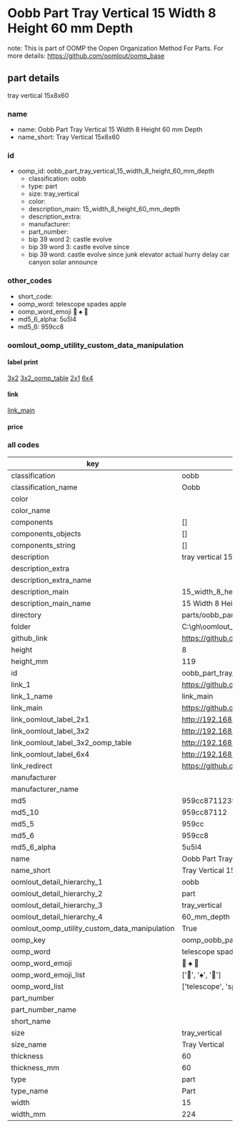# Oobb Part Tray Vertical 15 Width 8 Height 60 mm Depth  

note: This is part of OOMP the Oopen Organization Method For Parts. For more details: https://github.com/oomlout/oomp_base

##  part details
  



tray vertical 15x8x60



### name
* name: Oobb Part Tray Vertical 15 Width 8 Height 60 mm Depth
* name_short: Tray Vertical 15x8x60 
### id
* oomp_id: oobb_part_tray_vertical_15_width_8_height_60_mm_depth
  * classification: oobb
  * type: part
  * size: tray_vertical
  * color: 
  * description_main: 15_width_8_height_60_mm_depth
  * description_extra: 
  * manufacturer: 
  * part_number: 
  * bip 39 word 2: castle evolve
  * bip 39 word 3: castle evolve since
  * bip 39 word: castle evolve since junk elevator actual hurry delay car canyon solar announce

### other_codes
* short_code: 
* oomp_word: telescope spades apple
* oomp_word_emoji :telescope: :spades: :apple:
* md5_6_alpha: 5u5l4
* md5_6: 959cc8






### oomlout_oomp_utility_custom_data_manipulation
#### label print
[3x2](http://192.168.1.245:1112/?label=oomp%205u5l4)
[3x2_oomp_table](http://192.168.1.108:1112/?label=oomp%205u5l4)
[2x1](http://192.168.1.242:1112/?label=oomp%205u5l4)
[6x4](http://192.168.1.55:1112/?label=oomp%205u5l4)    

#### link

[link_main](https://github.com/oomlout/oomlout_oobb_version_4_generated_parts/tree/main/navigation_oomp/oobb/part/tray_vertical/15_width_8_height_60_mm_depth/part)                              

#### price







### all codes 
| key | value |  
| --- | --- |  
| classification | oobb |  
| classification_name | Oobb |  
| color |  |  
| color_name |  |  
| components | [] |  
| components_objects | [] |  
| components_string | [] |  
| description | tray vertical 15x8x60 |  
| description_extra |  |  
| description_extra_name |  |  
| description_main | 15_width_8_height_60_mm_depth |  
| description_main_name | 15 Width 8 Height 60 mm Depth |  
| directory | parts/oobb_part_tray_vertical_15_width_8_height_60_mm_depth |  
| folder | C:\gh\oomlout_oobb_version_4_generated_parts\parts\oobb_part_tray_vertical_15_width_8_height_60_mm_depth |  
| github_link | https://github.com/oomlout/oomlout_oomp_part_src/tree/main/parts/oobb_part_tray_vertical_15_width_8_height_60_mm_depth |  
| height | 8 |  
| height_mm | 119 |  
| id | oobb_part_tray_vertical_15_width_8_height_60_mm_depth |  
| link_1 | https://github.com/oomlout/oomlout_oobb_version_4_generated_parts/tree/main/navigation_oomp/oobb/part/tray_vertical/15_width_8_height_60_mm_depth/part |  
| link_1_name | link_main |  
| link_main | https://github.com/oomlout/oomlout_oobb_version_4_generated_parts/tree/main/navigation_oomp/oobb/part/tray_vertical/15_width_8_height_60_mm_depth/part |  
| link_oomlout_label_2x1 | http://192.168.1.242:1112/?label=oomp%205u5l4 |  
| link_oomlout_label_3x2 | http://192.168.1.245:1112/?label=oomp%205u5l4 |  
| link_oomlout_label_3x2_oomp_table | http://192.168.1.108:1112/?label=oomp%205u5l4 |  
| link_oomlout_label_6x4 | http://192.168.1.55:1112/?label=oomp%205u5l4 |  
| link_redirect | https://github.com/oomlout/oomlout_oobb_version_4_generated_parts/tree/main/parts/oobb_tray_vertical_15_08_60 |  
| manufacturer |  |  
| manufacturer_name |  |  
| md5 | 959cc8711239edf40ba3f7959253891c |  
| md5_10 | 959cc87112 |  
| md5_5 | 959cc |  
| md5_6 | 959cc8 |  
| md5_6_alpha | 5u5l4 |  
| name | Oobb Part Tray Vertical 15 Width 8 Height 60 mm Depth |  
| name_short | Tray Vertical 15x8x60  |  
| oomlout_detail_hierarchy_1 | oobb |  
| oomlout_detail_hierarchy_2 | part |  
| oomlout_detail_hierarchy_3 | tray_vertical |  
| oomlout_detail_hierarchy_4 | 60_mm_depth |  
| oomlout_oomp_utility_custom_data_manipulation | True |  
| oomp_key | oomp_oobb_part_tray_vertical_15_width_8_height_60_mm_depth |  
| oomp_word | telescope spades apple |  
| oomp_word_emoji | :telescope: :spades: :apple: |  
| oomp_word_emoji_list | [':telescope:', ':spades:', ':apple:'] |  
| oomp_word_list | ['telescope', 'spades', 'apple'] |  
| part_number |  |  
| part_number_name |  |  
| short_name |  |  
| size | tray_vertical |  
| size_name | Tray Vertical |  
| thickness | 60 |  
| thickness_mm | 60 |  
| type | part |  
| type_name | Part |  
| width | 15 |  
| width_mm | 224 |  
